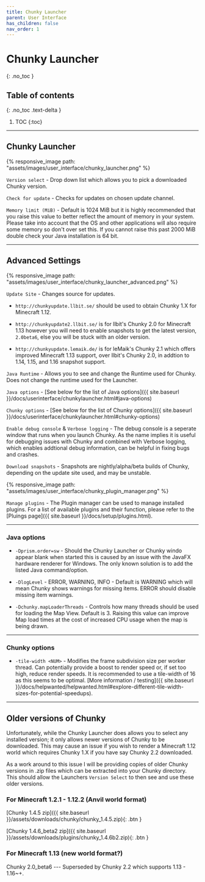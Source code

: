 ```yaml
---
title: Chunky Launcher
parent: User Interface
has_children: false
nav_order: 1
---
```


# Chunky Launcher
{: .no_toc }

## Table of contents
{: .no_toc .text-delta }

1. TOC
{:toc}

---

## Chunky Launcher

{% responsive_image path: "assets/images/user_interface/chunky_launcher.png" %}

`Version select` - Drop down list which allows you to pick a downloaded Chunky version.

`Check for update` - Checks for updates on chosen update channel.

`Memory limit (MiB)` - Default is 1024 MiB but it is highly recommended that you raise this value to better reflect the amount of memory in your system. Please take into account that the OS and other applications will also require some memory so don't over set this. If you cannot raise this past 2000 MiB double check your Java installation is 64 bit.

---

## Advanced Settings

{% responsive_image path: "assets/images/user_interface/chunky_launcher_advanced.png" %}

`Update Site` - Changes source for updates.

- `http://chunkyupdate.llbit.se/` should be used to obtain Chunky 1.X for Minecraft 1.12.

- `http://chunkyupdate2.llbit.se/` is for llbit's Chunky 2.0 for Minecraft 1.13 however you will need to enable snapshots to get the latest version, `2.0beta6`, else you will be stuck with an older version.

- `http://chunkyupdate.lemaik.de/` is for leMaik's Chunky 2.1 which offers improved Minecraft 1.13 support, over llbit's Chunky 2.0, in addtion to 1.14, 1.15, and 1.16 snapshot support.

`Java Runtime` - Allows you to see and change the Runtime used for Chunky. Does not change the runtime used for the Launcher.

`Java options` - [See below for the list of Java options]({{ site.baseurl }}/docs/userinterface/chunkylauncher.html#java-options)

`Chunky options` - [See below for the list of Chunky options]({{ site.baseurl }}/docs/userinterface/chunkylauncher.html#chunky-options)

`Enable debug console` & `Verbose logging` - The debug console is a seperate window that runs when you launch Chunky. As the name implies it is useful for debugging issues with Chunky and combined with Verbose logging, which enables addtional debug information, can be helpful in fixing bugs and crashes.

`Download snapshots` - Snapshots are nightly/alpha/beta builds of Chunky, depending on the update site used, and may be unstable.

{% responsive_image path: "assets/images/user_interface/chunky_plugin_manager.png" %}

`Manage plugins` - The Plugin manager can be used to manage installed plugins. For a list of available plugins and their function, please refer to the [Pluings page]({{ site.baseurl }}/docs/setup/plugins.html).

---

### Java options

- `-Dprism.order=sw` - Should the Chunky Launcher or Chunky windo appear blank when started this is caused by an issue with the JavaFX hardware renderer for Windows. The only known solution is to add the listed Java command/option. 

- `-DlogLevel` - ERROR, WARNING, INFO - Default is WARNING which will mean Chunky shows warnings for missing items. ERROR should disable missing item warnings.

- `-Dchunky.mapLoaderThreads` - Controls how many threads should be used for loading the Map View. Default is 3. Raising this value can improve Map load times at the cost of increased CPU usage when the map is being drawn.

---

### Chunky options

- `-tile-width <NUM>` - Modifies the frame subdivision size per worker thread. Can potentially provide a boost to render speed or, if set too high, reduce render speeds. It is recommended to use a tile-width of 16 as this seems to be optimal. [More information / testing]({{ site.baseurl }}/docs/helpwanted/helpwanted.html#explore-different-tile-width-sizes-for-potential-speedups).

---

## Older versions of Chunky

Unfortunately, while the Chunky Launcher does allows you to select any installed version; it only allows newer versions of Chunky to be downloaded. This may cause an issue if you wish to render a Minecraft 1.12 world which requires Chunky 1.X if you have say Chunky 2.2 downloaded.

As a work around to this issue I will be providing copies of older Chunky versions in .zip files which can be extracted into your Chunky directory. This should allow the Launchers `Version Select` to then see and use these older versions.

### For Minecraft 1.2.1 - 1.12.2 (Anvil world format)

[Chunky 1.4.5 zip]({{ site.baseurl }}/assets/downloads/chunky/chunky_1.4.5.zip){: .btn }

[Chunky 1.4.6_beta2 zip]({{ site.baseurl }}/assets/downloads/plugins/chunky_1.4.6b2.zip){: .btn }

### For Minecraft 1.13 (new world format?)

Chunky 2.0_beta6 --- Superseded by Chunky 2.2 which supports 1.13 - 1.16~+.
